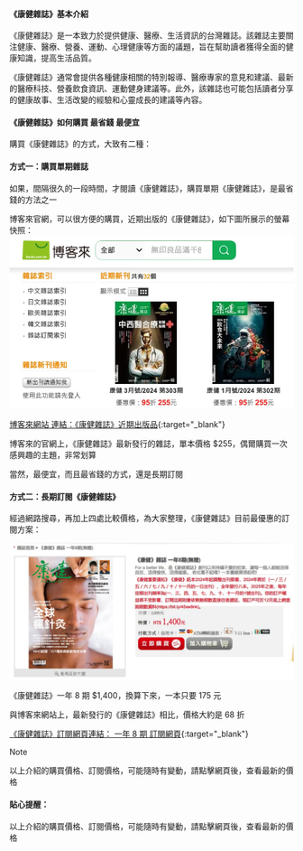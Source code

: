 #### 《康健雜誌》基本介紹

《康健雜誌》是一本致力於提供健康、醫療、生活資訊的台灣雜誌。該雜誌主要關注健康、醫療、營養、運動、心理健康等方面的議題，旨在幫助讀者獲得全面的健康知識，提高生活品質。

《康健雜誌》通常會提供各種健康相關的特別報導、醫療專家的意見和建議、最新的醫療科技、營養飲食資訊、運動健身建議等。此外，該雜誌也可能包括讀者分享的健康故事、生活改變的經驗和心靈成長的建議等內容。

#### 《康健雜誌》如何購買 最省錢 最便宜

購買《康健雜誌》的方式，大致有二種： 

#### 方式一：購買單期雜誌

如果，間隔很久的一段時間，才閱讀《康健雜誌》，購買單期《康健雜誌》，是最省錢的方法之一

博客來官網，可以很方便的購買，近期出版的《康健雜誌》，如下圖所展示的螢幕快照：
![康健雜誌](/images/20240307-1.jpg)

[博客來網站 連結：《康健雜誌》近期出版品](https://iorange.biz/38F3z?uid1=CommonHealthV2){:target="_blank"}


博客來的官網上，《康健雜誌》最新發行的雜誌，單本價格 $255，偶爾購買一次感興趣的主題，非常划算

當然，最便宜，而且最省錢的方式，還是長期訂閱

#### 方式二：長期訂閱《康健雜誌》

經過網路搜尋，再加上四處比較價格，為大家整理，《康健雜誌》目前最優惠的訂閱方案：

![康健雜誌](/images/20240307-2.jpg)

《康健雜誌》一年 8 期	$1,400，換算下來，一本只要 175 元

與博客來網站上，最新發行的《康健雜誌》相比，價格大約是 68 折  

[《康健雜誌》訂閱網頁連結：  一年 8 期 訂閱網頁](https://easymall.co/30dI6?uid1=CommonHealthV2){:target="_blank"}


> [!NOTE]
> 以上介紹的購買價格、訂閱價格，可能隨時有變動，請點擊網頁後，查看最新的價格

#### 貼心提醒：

以上介紹的購買價格、訂閱價格，可能隨時有變動，請點擊網頁後，查看最新的價格
